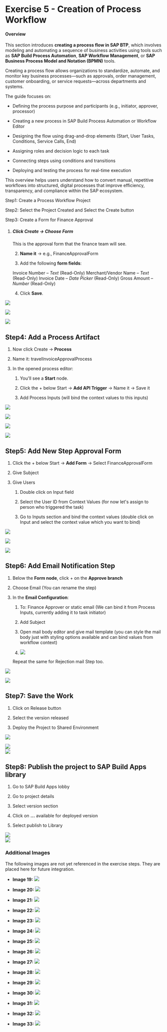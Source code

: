 # **Exercise 5 - Creation of Process Workflow**

#### Overview

This section introduces **creating a process flow in SAP BTP**, which involves modeling and automating a sequence of business activities using tools such as **SAP Build Process Automation**, **SAP Workflow Management**, or **SAP Business Process Model and Notation (BPMN)** tools.

Creating a process flow allows organizations to standardize, automate, and monitor key business processes—such as approvals, order management, customer onboarding, or service requests—across departments and systems.

The guide focuses on:

* Defining the process purpose and participants (e.g., initiator, approver, processor)

* Creating a new process in SAP Build Process Automation or Workflow Editor

* Designing the flow using drag-and-drop elements (Start, User Tasks, Conditions, Service Calls, End)

* Assigning roles and decision logic to each task

* Connecting steps using conditions and transitions

* Deploying and testing the process for real-time execution

This overview helps users understand how to convert manual, repetitive workflows into structured, digital processes that improve efficiency, transparency, and compliance within the SAP ecosystem.

Step1: Create a Process Workflow Project

Step2: Select the Project Created and Select the Create button

Step3: Create a Form for Finance Approval

1. ##### **Click Create → Choose Form**

   This is the approval form that the finance team will see.

   2. **Name it** → e.g., FinanceApprovalForm

   3. Add the following **form fields**:

   Invoice Number – *Text* (Read-Only) Merchant/Vendor Name – *Text* (Read-Only) Invoice Date – *Date Picker* (Read-Only) Gross Amount – *Number* (Read-Only)

   4. Click **Save**.

![](./Exercise%205.img/ex5.img01.png)

![](./Exercise%205.img/ex5.img02.jpg)

![](./Exercise%205.img/ex5.img03.jpg)

## Step4: Add a Process Artifact

1. Now click Create → **Process**

2. Name it: travelInvoiceApprovalProcess

3. In the opened process editor:

   1. You'll see a **Start** node.

   2. Click the + below Start → **Add API Trigger** → Name it → Save it

   3. Add Process Inputs (will bind the context values to this inputs)

![](./Exercise%205.img/ex5.img04.jpg)

![](./Exercise%205.img/ex5.img05.png)

![](./Exercise%205.img/ex5.img06.png)

![](./Exercise%205.img/ex5.img07.png)

## Step5: Add New Step Approval Form

1. Click the + below Start → **Add Form** → Select FinanceApprovalForm

2. Give Subject

3. Give Users

   1. Double click on Input field

   2. Select the User ID from Context Values (for now let's assign to person who triggered the task)

   3. Go to Inputs section and bind the context values (double click on Input and select the context value which you want to bind)

![](./Exercise%205.img/ex5.img08.jpg)

![](./Exercise%205.img/ex5.img09.jpg)

![](./Exercise%205.img/ex5.img10.jpg)

## Step6: Add Email Notification Step

1. Below the **Form node**, click + on the **Approve branch**

2. Choose Email (You can rename the step)

3. In the **Email Configuration**:

   1. To: Finance Approver or static email (We can bind it from Process Inputs, currently adding it to task initiator)  
   2. Add Subject

   3. Open mail body editor and give mail template (you can style the mail body just with styling options available and can bind values from workflow context)

   4. ![](./Exercise%205.img/ex5.img11.jpg)

   Repeat the same for Rejection mail Step too.

![](./Exercise%205.img/ex5.img12.jpg)

![](./Exercise%205.img/ex5.img13.png)

## Step7: Save the Work

1. Click on Release button

2. Select the version released

3. Deploy the Project to Shared Environment

![](./Exercise%205.img/ex5.img14.jpg)

![](./Exercise%205.img/ex5.img15.jpg)  
![](./Exercise%205.img/ex5.img16.jpg)

## Step8: Publish the project to SAP Build Apps library

1. Go to SAP Build Apps lobby

2. Go to project details

3. Select version section

4. Click on **...** available for deployed version

5. Select publish to Library

![](./Exercise%205.img/ex5.img17.jpg)  
![](./Exercise%205.img/ex5.img18.jpg)

### Additional Images

The following images are not yet referenced in the exercise steps. They are placed here for future integration.

*   **Image 19:**
    ![](./Exercise%205.img/ex5.img19.jpg)

*   **Image 20:**
    ![](./Exercise%205.img/ex5.img20.jpg)

*   **Image 21:**
    ![](./Exercise%205.img/ex5.img21.jpg)

*   **Image 22:**
    ![](./Exercise%205.img/ex5.img22.jpg)

*   **Image 23:**
    ![](./Exercise%205.img/ex5.img23.jpg)

*   **Image 24:**
    ![](./Exercise%205.img/ex5.img24.png)

*   **Image 25:**
    ![](./Exercise%205.img/ex5.img25.png)

*   **Image 26:**
    ![](./Exercise%205.img/ex5.img26.jpg)

*   **Image 27:**
    ![](./Exercise%205.img/ex5.img27.png)

*   **Image 28:**
    ![](./Exercise%205.img/ex5.img28.png)

*   **Image 29:**
    ![](./Exercise%205.img/ex5.img29.png)

*   **Image 30:**
    ![](./Exercise%205.img/ex5.img30.png)

*   **Image 31:**
    ![](./Exercise%205.img/ex5.img31.jpg)

*   **Image 32:**
    ![](./Exercise%205.img/ex5.img32.jpg)

*   **Image 33:**
    ![](./Exercise%205.img/ex5.img33.jpg)
